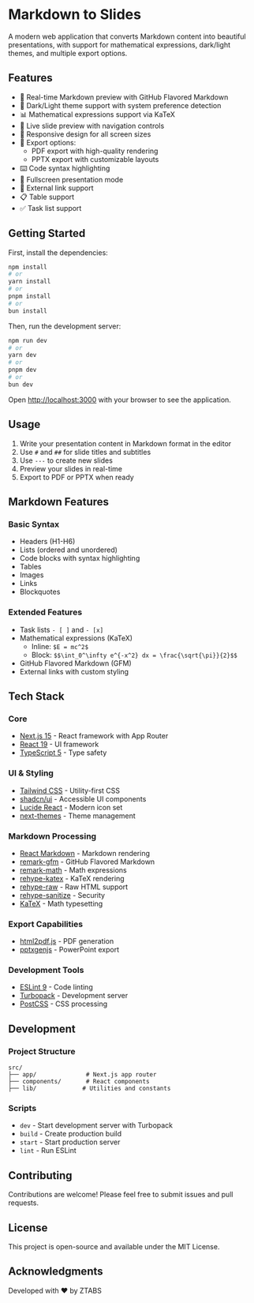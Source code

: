 # Markdown to Slides

A modern web application that converts Markdown content into beautiful presentations, with support for mathematical expressions, dark/light themes, and multiple export options.

## Features

- 📝 Real-time Markdown preview with GitHub Flavored Markdown
- 🎨 Dark/Light theme support with system preference detection
- 📊 Mathematical expressions support via KaTeX
- 🔄 Live slide preview with navigation controls
- 📱 Responsive design for all screen sizes
- 💾 Export options:
  - PDF export with high-quality rendering
  - PPTX export with customizable layouts
- ⌨️ Code syntax highlighting
- 🎯 Fullscreen presentation mode
- 🔗 External link support
- 📋 Table support
- ✅ Task list support

## Getting Started

First, install the dependencies:

```bash
npm install
# or
yarn install
# or
pnpm install
# or
bun install
```

Then, run the development server:

```bash
npm run dev
# or
yarn dev
# or
pnpm dev
# or
bun dev
```

Open [http://localhost:3000](http://localhost:3000) with your browser to see the application.

## Usage

1. Write your presentation content in Markdown format in the editor
2. Use `#` and `##` for slide titles and subtitles
3. Use `---` to create new slides
4. Preview your slides in real-time
5. Export to PDF or PPTX when ready

## Markdown Features

### Basic Syntax
- Headers (H1-H6)
- Lists (ordered and unordered)
- Code blocks with syntax highlighting
- Tables
- Images
- Links
- Blockquotes

### Extended Features
- Task lists `- [ ]` and `- [x]`
- Mathematical expressions (KaTeX)
  - Inline: `$E = mc^2$`
  - Block: `$$\int_0^\infty e^{-x^2} dx = \frac{\sqrt{\pi}}{2}$$`
- GitHub Flavored Markdown (GFM)
- External links with custom styling

## Tech Stack

### Core
- [Next.js 15](https://nextjs.org/) - React framework with App Router
- [React 19](https://react.dev/) - UI framework
- [TypeScript 5](https://www.typescriptlang.org/) - Type safety

### UI & Styling
- [Tailwind CSS](https://tailwindcss.com/) - Utility-first CSS
- [shadcn/ui](https://ui.shadcn.com/) - Accessible UI components
- [Lucide React](https://lucide.dev/) - Modern icon set
- [next-themes](https://github.com/pacocoursey/next-themes) - Theme management

### Markdown Processing
- [React Markdown](https://github.com/remarkjs/react-markdown) - Markdown rendering
- [remark-gfm](https://github.com/remarkjs/remark-gfm) - GitHub Flavored Markdown
- [remark-math](https://github.com/remarkjs/remark-math) - Math expressions
- [rehype-katex](https://github.com/remarkjs/rehype-katex) - KaTeX rendering
- [rehype-raw](https://github.com/rehypejs/rehype-raw) - Raw HTML support
- [rehype-sanitize](https://github.com/rehypejs/rehype-sanitize) - Security
- [KaTeX](https://katex.org/) - Math typesetting

### Export Capabilities
- [html2pdf.js](https://github.com/eKoopmans/html2pdf.js) - PDF generation
- [pptxgenjs](https://github.com/gitbrent/PptxGenJS) - PowerPoint export

### Development Tools
- [ESLint 9](https://eslint.org/) - Code linting
- [Turbopack](https://turbo.build/pack) - Development server
- [PostCSS](https://postcss.org/) - CSS processing

## Development

### Project Structure
```
src/
├── app/              # Next.js app router
├── components/       # React components
├── lib/             # Utilities and constants
```

### Scripts
- `dev` - Start development server with Turbopack
- `build` - Create production build
- `start` - Start production server
- `lint` - Run ESLint

## Contributing

Contributions are welcome! Please feel free to submit issues and pull requests.

## License

This project is open-source and available under the MIT License.

## Acknowledgments

Developed with ❤️ by ZTABS
